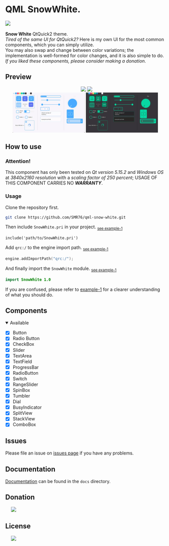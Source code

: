 # QML SnowWhite.

<img src="https://img.shields.io/badge/version-1.0.2-37c248"><br>

**Snow White** QtQuick2 theme.<br>
*Tired of the same UI for QtQuick2?* Here is my own UI for the most common components, which you can simply utilize.<br>
You may also swap and change between color variations; the implementation is well-formed for color changes, and it is also simple to do.<br>
*If you liked these components, please consider making a donation.*
## Preview

<div align="center">&nbsp;
<img src="https://img.shields.io/badge/light-blue-49aaff">
<img src="https://img.shields.io/badge/dark-green-08d7a1"><br>
<img src="extra/preview/preview-1.webp" width="45%">
<img src="extra/preview/preview-2.webp" width="45%">
</div>

## How to use

### Attention!

This component has only been tested on _Qt version 5.15.2_ and _Windows OS_ at _3840x2160 resolution_ with a _scaling factor of 250 percent_; USAGE OF THIS COMPONENT CARRIES NO **_WARRANTY_**.

### Usage

Clone the repository first.

```bash
git clone https://github.com/SMR76/qml-snow-white.git
```

Then include `SnowWhite.pri` in your project. <sub>[see example-1](example/example-1/example-1.pro#L11)</sub>

```make
include('path/to/SnowWhite.pri')
```

Add `qrc:/` to the engine import path. <sub>[see example-1](example/example-1/main.cpp#L17)</sub>

```cpp
engine.addImportPath("qrc:/");
```

And finally import the `SnowWhite` module. <sub>[see example-1](example/example-1/main.qml#L6)</sub>

```qml
import SnowWhite 1.0
```

If you are confused, please refer to [example-1](example/example-1/) for a clearer understanding of what you should do.

## Components

<details open>
<summary> Available</summary>

- [x] Button
- [x] Radio Button
- [x] CheckBox
- [x] Slider
- [x] TextArea
- [x] TextField
- [x] ProgressBar
- [x] RadioButton
- [x] Switch
- [x] RangeSlider
- [x] SpinBox
- [x] Tumbler
- [x] Dial
- [x] BusyIndicator
- [x] SplitView
- [x] StackView
- [x] ComboBox

</details>

## Issues

Please file an issue on [issues page](https://github.com/SMR76/qml-snow-white/issues) if you have any problems.

## Documentation

[Documentation](docs/README.md) can be found in the `docs` directory.

## Donation

&emsp; <a href="https://www.blockchain.com/bch/address/bitcoincash:qrnwtxsk79kv6mt2hv8zdxy3phkqpkmcxgjzqktwa3">
<img src="https://img.shields.io/badge/BCH-Donate-f0992e?logo=BitcoinCash&logoColor=f0992e"></a>

## License

&emsp; <a href="https://spdx.org/licenses/GPL-3.0-or-later.html">
<img src="https://img.shields.io/badge/license-LGPLv3-37c248"></a>
